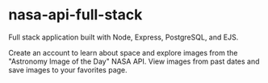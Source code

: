 # nasa-api-full-stack
Full stack application built with Node, Express, PostgreSQL, and EJS. 

Create an account to learn about space and explore images from the "Astronomy Image of the Day" NASA API. View images from past dates and save images to your favorites page.  
